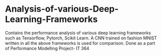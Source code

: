# Analysis-of-various-Deep-Learning-Frameworks

Contains the performance analysis of various deep learning frameworks such as Tensorflow, Pytorch, Scikit Learn.
A CNN trained on fashion MNIST written in all the above frameworks is used for comparison.
Done as a part of Performance Modelling Project- IT 364
